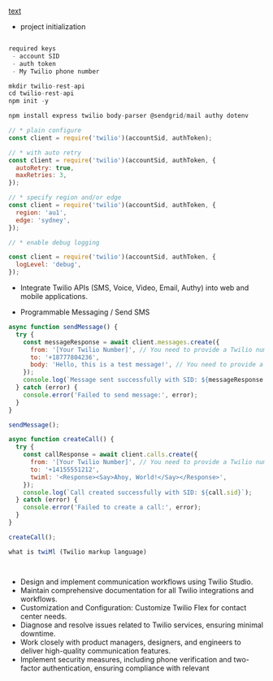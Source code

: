 [text](https://www.twilio.com/docs/libraries/reference/twilio-node/)

- project initialization

```javascript

required keys
 - account SID
 - auth token
 - My Twilio phone number

mkdir twilio-rest-api
cd twilio-rest-api
npm init -y

npm install express twilio body-parser @sendgrid/mail authy dotenv

// * plain configure
const client = require('twilio')(accountSid, authToken);

// * with auto retry
const client = require('twilio')(accountSid, authToken, {
  autoRetry: true,
  maxRetries: 3,
});

// * specify region and/or edge
const client = require('twilio')(accountSid, authToken, {
  region: 'au1',
  edge: 'sydney',
});

// * enable debug logging

const client = require('twilio')(accountSid, authToken, {
  logLevel: 'debug',
});

```

- Integrate Twilio APIs (SMS, Voice, Video, Email, Authy) into web and mobile applications.

- Programmable Messaging / Send SMS

```javascript
async function sendMessage() {
  try {
    const messageResponse = await client.messages.create({
      from: '[Your Twilio Number]', // You need to provide a Twilio number
      to: '+18777804236',
      body: 'Hello, this is a test message!', // You need to provide a message body
    });
    console.log(`Message sent successfully with SID: ${messageResponse.sid}`);
  } catch (error) {
    console.error('Failed to send message:', error);
  }
}

sendMessage();
```

```javascript
async function createCall() {
  try {
    const callResponse = await client.calls.create({
      from: '[Your Twilio Number]', // You need to provide a Twilio number
      to: '+14155551212',
      twiml: '<Response><Say>Ahoy, World!</Say></Response>',
    });
    console.log(`Call created successfully with SID: ${call.sid}`);
  } catch (error) {
    console.error('Failed to create a call:', error);
  }
}

createCall();

what is twiMl (Twilio markup language)




```

- Design and implement communication workflows using Twilio Studio.
- Maintain comprehensive documentation for all Twilio integrations and workflows.
- Customization and Configuration: Customize Twilio Flex for contact center needs.
- Diagnose and resolve issues related to Twilio services, ensuring minimal downtime.
- Work closely with product managers, designers, and engineers to deliver high-quality communication features.
- Implement security measures, including phone verification and two-factor authentication, ensuring compliance with relevant
